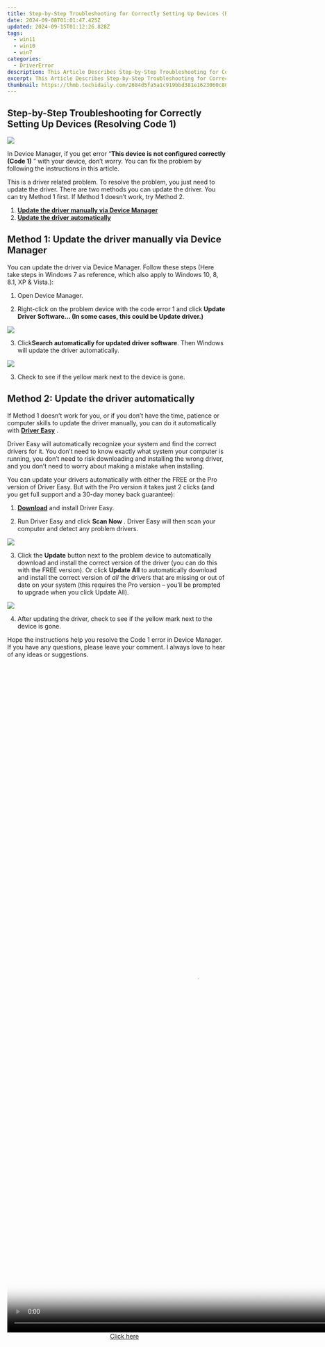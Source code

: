 ```yaml
---
title: Step-by-Step Troubleshooting for Correctly Setting Up Devices (Resolving Code 1)
date: 2024-09-08T01:01:47.425Z
updated: 2024-09-15T01:12:26.828Z
tags:
  - win11
  - win10
  - win7
categories:
  - DriverError
description: This Article Describes Step-by-Step Troubleshooting for Correctly Setting Up Devices (Resolving Code 1)
excerpt: This Article Describes Step-by-Step Troubleshooting for Correctly Setting Up Devices (Resolving Code 1)
thumbnail: https://thmb.techidaily.com/2684d5fa5a1c919bbd381e1623060c80ce06ce75787ca76ee6f109f43567431f.jpg
---
```


## Step-by-Step Troubleshooting for Correctly Setting Up Devices (Resolving Code 1)

![](https://images.drivereasy.com/wp-content/uploads/2018/03/img_5a977c5211acf.png)

 In Device Manager, if you get error “**This device is not configured correctly (Code 1)** ” with your device, don’t worry. You can fix the problem by following the instructions in this article.

 This is a driver related problem. To resolve the problem, you just need to update the driver. There are two methods you can update the driver. You can try Method 1 first. If Method 1 doesn’t work, try Method 2\.

1. [**Update the driver manually via Device Manager**](https://malaysia-healthcare-travel-council.pxf.io/752oeg)
2. [**Update the driver automatically**](https://atezr.pxf.io/752omg)

## Method 1: Update the driver manually via Device Manager

 You can update the driver via Device Manager. Follow these steps (Here take steps in Windows 7 as reference, which also apply to Windows 10, 8, 8.1, XP & Vista.):  
  
 1) Open Device Manager.

 2) Right-click on the problem device with the code error 1 and click **Update Driver**
 **Software… (In some cases, this could be Update driver.)**

![](https://images.drivereasy.com/wp-content/uploads/2016/05/img_57318a0304278.png)

3) Click**Search automatically for updated driver software**. Then Windows will update the driver automatically.  

![](https://images.drivereasy.com/wp-content/uploads/2016/05/img_57318a2bd0396.png)

3) Check to see if the yellow mark next to the device is gone.

##  Method 2: Update the driver automatically

 If Method 1 doesn’t work for you, or if you don’t have the time, patience or computer skills to update the driver manually, you can do it automatically with **[Driver Easy](https://tools.techidaily.com/drivereasy/download/)**  .

 Driver Easy will automatically recognize your system and find the correct drivers for it. You don’t need to know exactly what system your computer is running, you don’t need to risk downloading and installing the wrong driver, and you don’t need to worry about making a mistake when installing.

 You can update your drivers automatically with either the FREE or the Pro version of Driver Easy. But with the Pro version it takes just 2 clicks (and you get full support and a 30-day money back guarantee):

 1) **[Download](https://tools.techidaily.com/drivereasy/download/)**   and install Driver Easy.

 2) Run Driver Easy and click **Scan Now** . Driver Easy will then scan your computer and detect any problem drivers.

![](https://images.drivereasy.com/wp-content/uploads/2018/03/img_5a97796ac519e.jpg)

 3) Click the **Update** button next to the problem device to automatically download and install the correct version of the driver (you can do this with the FREE version). Or click **Update All**  to automatically download and install the correct version of _all_   the drivers that are missing or out of date on your system (this requires the Pro version – you’ll be prompted to upgrade when you click Update All).

![](https://images.drivereasy.com/wp-content/uploads/2018/03/img_5a9779737fc89.jpg)

 4) After updating the driver, check to see if the yellow mark next to the device is gone.

 Hope the instructions help you resolve the Code 1 error in Device Manager. If you have any questions, please leave your comment. I always love to hear of any ideas or suggestions.

<ins class="adsbygoogle"
     style="display:block"
     data-ad-format="autorelaxed"
     data-ad-client="ca-pub-7571918770474297"
     data-ad-slot="1223367746"></ins>

<ins class="adsbygoogle"
     style="display:block"
     data-ad-client="ca-pub-7571918770474297"
     data-ad-slot="8358498916"
     data-ad-format="auto"
     data-full-width-responsive="true"></ins>



<!-- affiliate ads begin -->
<span id="1424529">
					<video width="864" height="1536" style="cursor:pointer"
           poster="//a.impactradius-go.com/display-clicktoplayimage/1424529.png"
           onclick="if(!this.playClicked){this.play();this.setAttribute('controls',true);this.playClicked=true;}">
	   <source src="//a.impactradius-go.com/display-ad/16446-1424529">
	   <img src="//a.impactradius-go.com/display-clicktoplayimage/1424529.png" style="border: none; height: 100%; width: 100%; object-fit: contain">
	</video>
	<div style="width:540px;text-align:center"><a href="javascript:window.open(decodeURIComponent('https%3A%2F%2Flaganoo.pxf.io%2Fc%2F5597632%2F1424529%2F16446'), '_blank');void(0);">Click here</a></div>
</span>
<img height="0" width="0" src="https://imp.pxf.io/i/5597632/1424529/16446" style="position:absolute;visibility:hidden;" border="0" />
<!-- affiliate ads end -->

